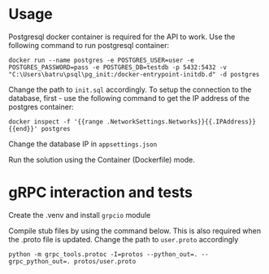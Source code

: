 # Usage
Postgresql docker container is required for the API to work.
Use the following command to run postgresql container:

`docker run --name postgres -e POSTGRES_USER=user -e POSTGRES_PASSWORD=pass -e POSTGRES_DB=testdb -p 5432:5432 -v "C:\Users\batru\psql\pg_init:/docker-entrypoint-initdb.d" -d postgres`

Change the path to `init.sql` accordingly.
To setup the connection to the database, first - use the following command to get the IP address of the postgres container:

`docker inspect -f '{{range .NetworkSettings.Networks}}{{.IPAddress}}{{end}}' postgres`

Change the database IP in `appsettings.json`

Run the solution using the Container (Dockerfile) mode.

# gRPC interaction and tests
Create the .venv and install `grpcio` module

Compile stub files by using the command below. This is also required when the .proto file is updated. Change the path to `user.proto` accordingly

`python -m grpc_tools.protoc -I=protos --python_out=. --grpc_python_out=. protos/user.proto`


